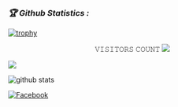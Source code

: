 <h3><b><i>🏆 Github Statistics :</i></b></h3>
<a href="https://github.com/BD-CYBER"><img title="trophy" src="https://github-profile-trophy.vercel.app/?username=BD-CYBER&theme=monokai"></a>
</p>  
<p align="center"> 
 𝚅𝙸𝚂𝙸𝚃𝙾𝚁𝚂 𝙲𝙾𝚄𝙽𝚃
 <img src="https://profile-counter.glitch.me/BD-CYBER/count.svg" />
</p>
<img align="center" src="https://github-readme-stats.anuraghazra1.vercel.app/api/top-langs/?username=BD-CYBER&layout=compact&theme=chartreuse-dark" />
<p align="center"> 

![github stats](https://github-readme-stats.vercel.app/api?username=BD-CYBER&show_icons=true&include_all_commits=true&theme=chartreuse-dark&cache_seconds=3200)


[![Facebook](https://img.shields.io/badge/Facebook-Mamun-blue?style=flat-square&logo=facebook)](https://www.facebook.com/4R.Mamun)</br>
